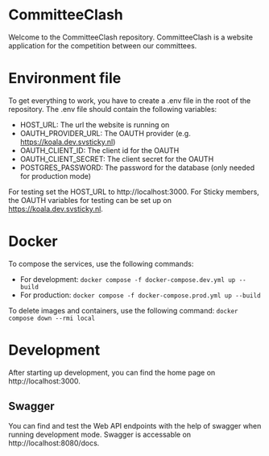 # CommitteeClash

Welcome to the CommitteeClash repository. CommitteeClash is a website application for the competition between our committees.

# Environment file

To get everything to work, you have to create a .env file in the root of the repository. The .env file should contain the following variables:

- HOST_URL: The url the website is running on
- OAUTH_PROVIDER_URL: The OAUTH provider (e.g. https://koala.dev.svsticky.nl)
- OAUTH_CLIENT_ID: The client id for the OAUTH
- OAUTH_CLIENT_SECRET: The client secret for the OAUTH
- POSTGRES_PASSWORD: The password for the database (only needed for production mode)

For testing set the HOST_URL to http://localhost:3000.
For Sticky members, the OAUTH variables for testing can be set up on https://koala.dev.svsticky.nl.

# Docker

To compose the services, use the following commands:

- For development: `docker compose -f docker-compose.dev.yml up --build`
- For production: `docker compose -f docker-compose.prod.yml up --build`

To delete images and containers, use the following command: `docker compose down --rmi local`

# Development

After starting up development, you can find the home page on http://localhost:3000.

## Swagger

You can find and test the Web API endpoints with the help of swagger when running development mode. Swagger is accessable on http://localhost:8080/docs.
